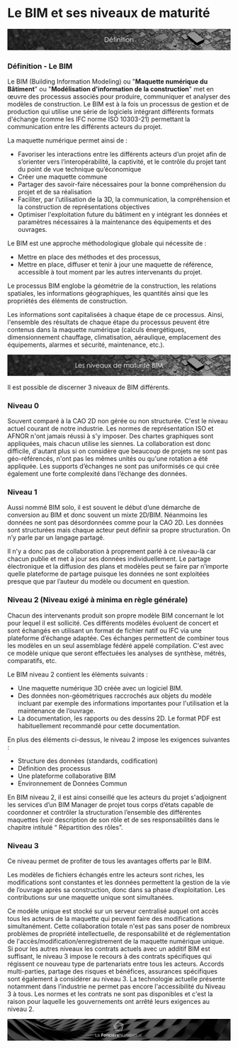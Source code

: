 # Le BIM et ses niveaux de maturité

![](../../../.gitbook/assets/definition.png)

### Définition - Le BIM


Le BIM \(Building Information Modeling\) ou "**Maquette numérique du Bâtiment**" ou "**Modélisation d'information de la construction**" met en œuvre des processus associés pour produire, communiquer et analyser des modèles de construction. Le BIM est à la fois un processus de gestion et de production qui utilise une série de logiciels intégrant différents formats d'échange \(comme les IFC norme ISO 10303-21\) permettant la communication entre les différents acteurs du projet.

La maquette numérique permet ainsi de :

* Favoriser les interactions entre les différents acteurs d’un projet afin de s’orienter vers l’interopérabilité, la captivité, et le contrôle du projet tant du point de vue technique qu’économique
* Créer une maquette commune
* Partager des savoir-faire nécessaires pour la bonne compréhension du projet et de sa réalisation
* Faciliter, par l’utilisation de la 3D, la communication, la compréhension et la construction de représentations objectives
* Optimiser l'exploitation future du bâtiment en y intégrant les données et paramètres nécessaires à la maintenance des équipements et des ouvrages.

Le BIM est une approche méthodologique globale qui nécessite de :

* Mettre en place des méthodes et des processus,
* Mettre en place, diffuser et tenir à jour une maquette de référence, accessible à tout moment par les autres intervenants du projet.

Le processus BIM englobe la géométrie de la construction, les relations spatiales, les informations géographiques, les quantités ainsi que les propriétés des éléments de construction.

Les informations sont capitalisées à chaque étape de ce processus. Ainsi, l'ensemble des résultats de chaque étape du processus peuvent être contenus dans la maquette numérique \(calculs énergétiques, dimensionnement chauffage, climatisation, aéraulique, emplacement des équipements, alarmes et sécurité, maintenance, etc.\).

![](../../../.gitbook/assets/niveau-de-maturite-bim.png)


Il est possible de discerner 3 niveaux de BIM différents.

### Niveau 0


Souvent comparé à la CAO 2D non gérée ou non structurée. C'est le niveau actuel courant de notre industrie. Les normes de représentation ISO et AFNOR n'ont jamais réussi à s'y imposer. Des chartes graphiques sont appliquées, mais chacun utilise les siennes. La collaboration est donc difficile, d'autant plus si on considère que beaucoup de projets ne sont pas géo-référencés, n'ont pas les mêmes unités ou qu'une rotation a été appliquée. Les supports d’échanges ne sont pas uniformisés ce qui crée également une forte complexité dans l’échange des données.

### Niveau 1


Aussi nommé BIM solo, il est souvent le début d’une démarche de conversion au BIM et donc souvent un mixte 2D/BIM. Néanmoins les données ne sont pas désordonnées comme pour la CAO 2D. Les données sont structurées mais chaque acteur peut définir sa propre structuration. On n’y parle par un langage partagé.

Il n'y a donc pas de collaboration à proprement parlé à ce niveau-là car chacun publie et met à jour ses données individuellement. Le partage électronique et la diffusion des plans et modèles peut se faire par n’importe quelle plateforme de partage puisque les données ne sont exploitées presque que par l’auteur du modèle ou document en question.

### Niveau 2 \(Niveau exigé à minima en règle générale\)

Chacun des intervenants produit son propre modèle BIM concernant le lot pour lequel il est sollicité. Ces différents modèles évoluent de concert et sont échangés en utilisant un format de fichier natif ou IFC via une plateforme d’échange adaptée. Ces échanges permettent de combiner tous les modèles en un seul assemblage fédéré appelé compilation. C'est avec ce modèle unique que seront effectuées les analyses de synthèse, métrés, comparatifs, etc.

Le BIM niveau 2 contient les éléments suivants :

* Une maquette numérique 3D créée avec un logiciel BIM.
* Des données non-géométriques raccrochés aux objets du modèle incluant par exemple des informations importantes pour l'utilisation et la maintenance de l’ouvrage. 
* La documentation, les rapports ou des dessins 2D. Le format PDF est habituellement recommandé pour cette documentation.

En plus des éléments ci-dessus, le niveau 2 impose les exigences suivantes :

* Structure des données \(standards, codification\)
* Définition des processus
* Une plateforme collaborative BIM
* Environnement de Données Commun

En BIM niveau 2, il est ainsi conseillé que les acteurs du projet s'adjoignent les services d’un BIM Manager de projet tous corps d’états capable de coordonner et contrôler la structuration l’ensemble des différentes maquettes \(voir description de son rôle et de ses responsabilités dans le chapitre intitulé “ Répartition des rôles”.

### Niveau 3

Ce niveau permet de profiter de tous les avantages offerts par le BIM.

Les modèles de fichiers échangés entre les acteurs sont riches, les modifications sont constantes et les données permettent la gestion de la vie de l’ouvrage après sa construction, donc dans sa phase d’exploitation. Les contributions sur une maquette unique sont simultanées.

Ce modèle unique est stocké sur un serveur centralisé auquel ont accès tous les acteurs de la maquette qui peuvent faire des modifications simultanément. Cette collaboration totale n'est pas sans poser de nombreux problèmes de propriété intellectuelle, de responsabilité et de réglementation de l'accès/modification/enregistrement de la maquette numérique unique. Si pour les autres niveaux les contrats actuels avec un additif BIM est suffisant, le niveau 3 impose le recours à des contrats spécifiques qui régissent ce nouveau type de partenariats entre tous les acteurs. Accords multi-parties, partage des risques et bénéfices, assurances spécifiques sont également à considérer au niveau 3. La technologie actuelle présente notamment dans l’industrie ne permet pas encore l'accessibilité du Niveau 3 à tous. Les normes et les contrats ne sont pas disponibles et c'est la raison pour laquelle les gouvernements ont arrêté leurs exigences au niveau 2.

![](../../../.gitbook/assets/wallpaper_fnum_black.jpg)

